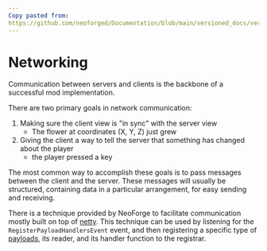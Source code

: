 ```yaml
---
Copy pasted from:
https://github.com/neoforged/Documentation/blob/main/versioned_docs/version-1.21.1/networking/index.md
---
```

# Networking

Communication between servers and clients is the backbone of a successful mod implementation.

There are two primary goals in network communication:

1. Making sure the client view is "in sync" with the server view
    - The flower at coordinates (X, Y, Z) just grew
1. Giving the client a way to tell the server that something has changed about the player
    - the player pressed a key

The most common way to accomplish these goals is to pass messages between the client and the server. These messages will usually be structured, containing data in a particular arrangement, for easy sending and receiving.

There is a technique provided by NeoForge to facilitate communication mostly built on top of [netty]. This technique can be used by listening for the `RegisterPayloadHandlersEvent` event, and then registering a specific type of [payloads], its reader, and its handler function to the registrar.

[netty]: https://netty.io "Netty Website"
[payloads]: ./payload.md "Registering custom Payloads"